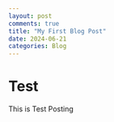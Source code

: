 ```yaml
---
layout: post
comments: true
title: "My First Blog Post"
date: 2024-06-21
categories: Blog
---
```


# Test
This is Test Posting